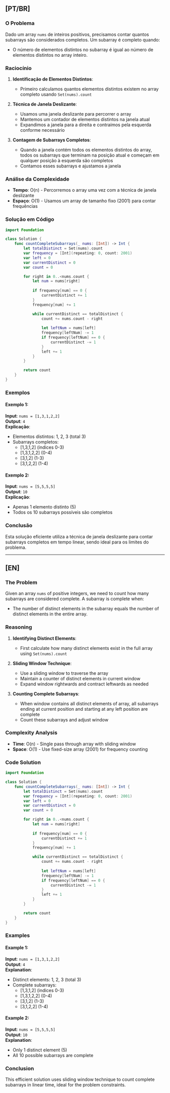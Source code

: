 ## [PT/BR]

### O Problema

Dado um array `nums` de inteiros positivos, precisamos contar quantos subarrays são considerados completos. Um subarray é completo quando:
- O número de elementos distintos no subarray é igual ao número de elementos distintos no array inteiro.

### Raciocínio

1. **Identificação de Elementos Distintos**:
   - Primeiro calculamos quantos elementos distintos existem no array completo usando `Set(nums).count`

2. **Técnica de Janela Deslizante**:
   - Usamos uma janela deslizante para percorrer o array
   - Mantemos um contador de elementos distintos na janela atual
   - Expandimos a janela para a direita e contraímos pela esquerda conforme necessário

3. **Contagem de Subarrays Completos**:
   - Quando a janela contém todos os elementos distintos do array, todos os subarrays que terminam na posição atual e começam em qualquer posição à esquerda são completos
   - Contamos esses subarrays e ajustamos a janela

### Análise da Complexidade

- **Tempo**: O(n) - Percorremos o array uma vez com a técnica de janela deslizante
- **Espaço**: O(1) - Usamos um array de tamanho fixo (2001) para contar frequências

### Solução em Código

```swift
import Foundation

class Solution {
    func countCompleteSubarrays(_ nums: [Int]) -> Int {
        let totalDistinct = Set(nums).count
        var frequency = [Int](repeating: 0, count: 2001)
        var left = 0
        var currentDistinct = 0
        var count = 0

        for right in 0..<nums.count {
            let num = nums[right]
            
            if frequency[num] == 0 {
                currentDistinct += 1
            }
            frequency[num] += 1

            while currentDistinct == totalDistinct {
                count += nums.count - right
                
                let leftNum = nums[left]
                frequency[leftNum] -= 1
                if frequency[leftNum] == 0 {
                    currentDistinct -= 1
                }
                left += 1
            }
        }

        return count
    }
}
```

### Exemplos

#### Exemplo 1:
**Input**: `nums = [1,3,1,2,2]`  
**Output**: `4`  
**Explicação**:
- Elementos distintos: 1, 2, 3 (total 3)
- Subarrays completos:
  - [1,3,1,2] (índices 0-3)
  - [1,3,1,2,2] (0-4)
  - [3,1,2] (1-3)
  - [3,1,2,2] (1-4)

#### Exemplo 2:
**Input**: `nums = [5,5,5,5]`  
**Output**: `10`  
**Explicação**:
- Apenas 1 elemento distinto (5)
- Todos os 10 subarrays possíveis são completos

### Conclusão

Esta solução eficiente utiliza a técnica de janela deslizante para contar subarrays completos em tempo linear, sendo ideal para os limites do problema.

---

## [EN]

### The Problem

Given an array `nums` of positive integers, we need to count how many subarrays are considered complete. A subarray is complete when:
- The number of distinct elements in the subarray equals the number of distinct elements in the entire array.

### Reasoning

1. **Identifying Distinct Elements**:
   - First calculate how many distinct elements exist in the full array using `Set(nums).count`

2. **Sliding Window Technique**:
   - Use a sliding window to traverse the array
   - Maintain a counter of distinct elements in current window
   - Expand window rightwards and contract leftwards as needed

3. **Counting Complete Subarrays**:
   - When window contains all distinct elements of array, all subarrays ending at current position and starting at any left position are complete
   - Count these subarrays and adjust window

### Complexity Analysis

- **Time**: O(n) - Single pass through array with sliding window
- **Space**: O(1) - Use fixed-size array (2001) for frequency counting

### Code Solution

```swift
import Foundation

class Solution {
    func countCompleteSubarrays(_ nums: [Int]) -> Int {
        let totalDistinct = Set(nums).count
        var frequency = [Int](repeating: 0, count: 2001)
        var left = 0
        var currentDistinct = 0
        var count = 0

        for right in 0..<nums.count {
            let num = nums[right]
            
            if frequency[num] == 0 {
                currentDistinct += 1
            }
            frequency[num] += 1

            while currentDistinct == totalDistinct {
                count += nums.count - right
                
                let leftNum = nums[left]
                frequency[leftNum] -= 1
                if frequency[leftNum] == 0 {
                    currentDistinct -= 1
                }
                left += 1
            }
        }

        return count
    }
}
```

### Examples

#### Example 1:
**Input**: `nums = [1,3,1,2,2]`  
**Output**: `4`  
**Explanation**:
- Distinct elements: 1, 2, 3 (total 3)
- Complete subarrays:
  - [1,3,1,2] (indices 0-3)
  - [1,3,1,2,2] (0-4)
  - [3,1,2] (1-3)
  - [3,1,2,2] (1-4)

#### Example 2:
**Input**: `nums = [5,5,5,5]`  
**Output**: `10`  
**Explanation**:
- Only 1 distinct element (5)
- All 10 possible subarrays are complete

### Conclusion

This efficient solution uses sliding window technique to count complete subarrays in linear time, ideal for the problem constraints.